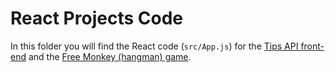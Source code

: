 # React Projects Code

In this folder you will find the React code (`src/App.js`) for the [Tips API front-end](api/) and the [Free Monkey (hangman) game](freemonkey/).
